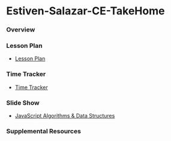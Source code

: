 # Estiven-Salazar-CE-TakeHome

### Overview

### Lesson Plan

-   [Lesson Plan](./LessonPlan.md)

### Time Tracker

-   [Time Tracker](./TimeTracker.md)

### Slide Show

-   [JavaScript Algorithms & Data Structures](https://docs.google.com/presentation/d/1v_2up8R61VnOlmBNeVLiWBOuRKQwUNmtX6E1AWe10KE/edit?usp=sharing)

### Supplemental Resources
